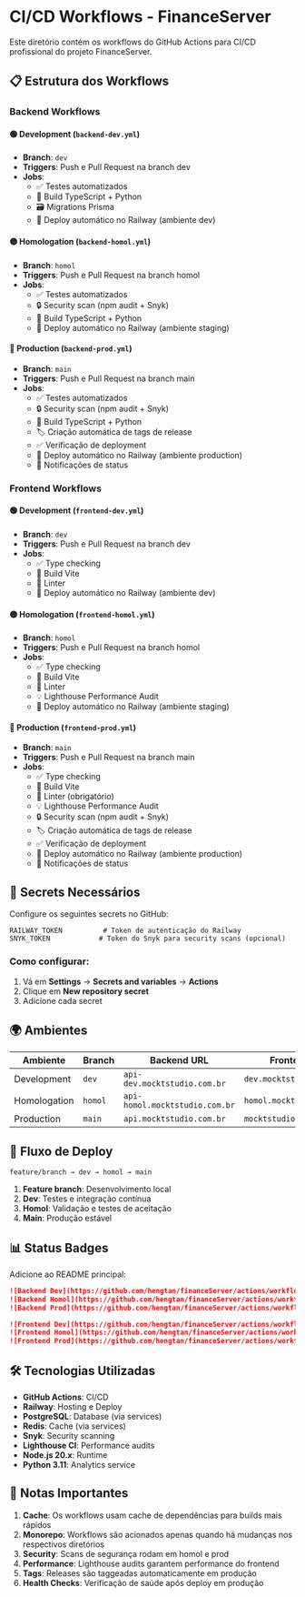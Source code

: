 # CI/CD Workflows - FinanceServer

Este diretório contém os workflows do GitHub Actions para CI/CD profissional do projeto FinanceServer.

## 📋 Estrutura dos Workflows

### Backend Workflows

#### 🟢 Development (`backend-dev.yml`)
- **Branch**: `dev`
- **Triggers**: Push e Pull Request na branch dev
- **Jobs**:
  - ✅ Testes automatizados
  - 🔨 Build TypeScript + Python
  - 🗃️ Migrations Prisma
  - 🚀 Deploy automático no Railway (ambiente dev)

#### 🟡 Homologation (`backend-homol.yml`)
- **Branch**: `homol`
- **Triggers**: Push e Pull Request na branch homol
- **Jobs**:
  - ✅ Testes automatizados
  - 🔒 Security scan (npm audit + Snyk)
  - 🔨 Build TypeScript + Python
  - 🚀 Deploy automático no Railway (ambiente staging)

#### 🔴 Production (`backend-prod.yml`)
- **Branch**: `main`
- **Triggers**: Push e Pull Request na branch main
- **Jobs**:
  - ✅ Testes automatizados
  - 🔒 Security scan (npm audit + Snyk)
  - 🔨 Build TypeScript + Python
  - 🏷️ Criação automática de tags de release
  - ✅ Verificação de deployment
  - 🚀 Deploy automático no Railway (ambiente production)
  - 📢 Notificações de status

### Frontend Workflows

#### 🟢 Development (`frontend-dev.yml`)
- **Branch**: `dev`
- **Triggers**: Push e Pull Request na branch dev
- **Jobs**:
  - ✅ Type checking
  - 🔨 Build Vite
  - 🎨 Linter
  - 🚀 Deploy automático no Railway (ambiente dev)

#### 🟡 Homologation (`frontend-homol.yml`)
- **Branch**: `homol`
- **Triggers**: Push e Pull Request na branch homol
- **Jobs**:
  - ✅ Type checking
  - 🔨 Build Vite
  - 🎨 Linter
  - 💡 Lighthouse Performance Audit
  - 🚀 Deploy automático no Railway (ambiente staging)

#### 🔴 Production (`frontend-prod.yml`)
- **Branch**: `main`
- **Triggers**: Push e Pull Request na branch main
- **Jobs**:
  - ✅ Type checking
  - 🔨 Build Vite
  - 🎨 Linter (obrigatório)
  - 💡 Lighthouse Performance Audit
  - 🔒 Security scan (npm audit + Snyk)
  - 🏷️ Criação automática de tags de release
  - ✅ Verificação de deployment
  - 🚀 Deploy automático no Railway (ambiente production)
  - 📢 Notificações de status

## 🔐 Secrets Necessários

Configure os seguintes secrets no GitHub:

```
RAILWAY_TOKEN          # Token de autenticação do Railway
SNYK_TOKEN            # Token do Snyk para security scans (opcional)
```

### Como configurar:
1. Vá em **Settings** → **Secrets and variables** → **Actions**
2. Clique em **New repository secret**
3. Adicione cada secret

## 🌍 Ambientes

| Ambiente | Branch | Backend URL | Frontend URL |
|----------|--------|-------------|--------------|
| Development | `dev` | `api-dev.mocktstudio.com.br` | `dev.mocktstudio.com.br` |
| Homologation | `homol` | `api-homol.mocktstudio.com.br` | `homol.mocktstudio.com.br` |
| Production | `main` | `api.mocktstudio.com.br` | `mocktstudio.com.br` |

## 🚀 Fluxo de Deploy

```
feature/branch → dev → homol → main
```

1. **Feature branch**: Desenvolvimento local
2. **Dev**: Testes e integração contínua
3. **Homol**: Validação e testes de aceitação
4. **Main**: Produção estável

## 📊 Status Badges

Adicione ao README principal:

```markdown
![Backend Dev](https://github.com/hengtan/financeServer/actions/workflows/backend-dev.yml/badge.svg)
![Backend Homol](https://github.com/hengtan/financeServer/actions/workflows/backend-homol.yml/badge.svg)
![Backend Prod](https://github.com/hengtan/financeServer/actions/workflows/backend-prod.yml/badge.svg)

![Frontend Dev](https://github.com/hengtan/financeServer/actions/workflows/frontend-dev.yml/badge.svg)
![Frontend Homol](https://github.com/hengtan/financeServer/actions/workflows/frontend-homol.yml/badge.svg)
![Frontend Prod](https://github.com/hengtan/financeServer/actions/workflows/frontend-prod.yml/badge.svg)
```

## 🛠️ Tecnologias Utilizadas

- **GitHub Actions**: CI/CD
- **Railway**: Hosting e Deploy
- **PostgreSQL**: Database (via services)
- **Redis**: Cache (via services)
- **Snyk**: Security scanning
- **Lighthouse CI**: Performance audits
- **Node.js 20.x**: Runtime
- **Python 3.11**: Analytics service

## 📝 Notas Importantes

1. **Cache**: Os workflows usam cache de dependências para builds mais rápidos
2. **Monorepo**: Workflows são acionados apenas quando há mudanças nos respectivos diretórios
3. **Security**: Scans de segurança rodam em homol e prod
4. **Performance**: Lighthouse audits garantem performance do frontend
5. **Tags**: Releases são taggeadas automaticamente em produção
6. **Health Checks**: Verificação de saúde após deploy em produção

